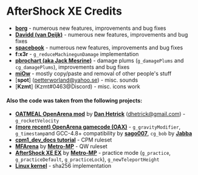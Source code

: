# AfterShock XE Credits
- [**borg**](https://github.com/borg42) - numerous new features,
improvements and bug fixes
- [**Davidd (van Deijk)**](https://github.com/dedavidd) - numerous 
new features, improvements and bug fixes
- [**spacebook**](https://github.com/spaceb00k) - numerous 
new features, improvements and bug fixes
- **f:x3r** - `g_reduceMachinegunDamage` implementation
- [**pbrochart (aka Jack Mesrine)**](https://github.com/pbrochart) -
damage plums (`g_damagePlums` and `cg_damagePlums`), improvements and
bug fixes
- [**miOw**](https://github.com/Irbyz) - mostly copy/paste and removal
of other people's stuff
- [**spot**] (petterworland@yahoo.se) - misc. sounds
- [**Kzmt**] (Kzmt#0463@Discord) - misc. icons work

#### Also the code was taken from the following projects:
- [**OATMEAL OpenArena mod**](https://github.com/danhetrick/oatmeal) by
[**Dan Hetrick**](https://github.com/danhetrick) (dhetrick@gmail.com) -
`g_rocketVelocity`
- [**(more recent) OpenArena gamecode
(OAX)**](https://github.com/OpenArena/gamecode) - `g_gravityModifier`,
`g_timestamp`and GCC-4.8+ compatibility by
[**sago007**](https://github.com/sago007), `cg_bob` by
[**Jabba**](https://github.com/ldrone)
- [**cpm1_dev_docs
tutorial**](https://web.archive.org/web/20210118073358/http://games.linuxdude.com/tamaps/archive/cpm1_dev_docs/) -
CPM ruleset
- [**MFArena**](https://mmpgames.wordpress.com/download/mfarena/) by
[**Metro-MP**](https://gitlab.com/Metro-MP) - QW ruleset
- [**AfterShock XE EX**](https://gitlab.com/Metro-MP/aftershock-xe-ex) 
by [**Metro-MP**](https://gitlab.com/Metro-MP) - practice mode 
(`g_practice`, `g_practiceDefault`, `g_practiceLock`),
`g_newTeleportHeight`
- [**Linux kernel**](https://www.kernel.org/) - sha256 implementation
